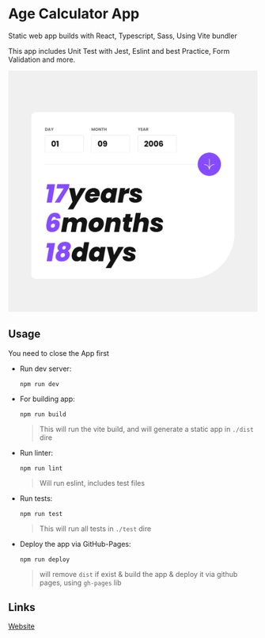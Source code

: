 # Age Calculator App

Static web app builds with React, Typescript, Sass, Using Vite bundler

This app includes Unit Test with Jest, Eslint and best Practice, Form Validation and more.

![Screenshot](./docs/screenshot.png)

## Usage

You need to close the App first

- Run dev server:

  ```shell
  npm run dev
  ```

- For building app:

  ```shell
  npm run build
  ```

  > This will run the vite build, and will generate a static app in `./dist` dire

- Run linter:

  ```shell
  npm run lint
  ```

  > Will run eslint, includes test files

- Run tests:

  ```shell
  npm run test
  ```

  > This will run all tests in `./test` dire

- Deploy the app via GitHub-Pages:

  ```shell
  npm run deploy
  ```

  > will remove `dist` if exist & build the app & deploy it via github pages, using `gh-pages` lib

## Links

[Website](test)

